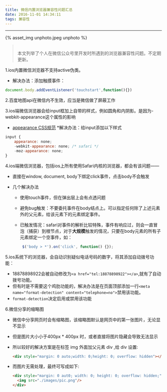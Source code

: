 ```yaml
---
title: 微信内置浏览器兼容性问题汇总
date: 2016-11-01 14:34:11
tags: 兼容性
---
```


<hr>

{% asset_img unphoto.jpeg unphoto %}

<blockquote><br>本文列举了个人在微信公众号里开发时所遇到的浏览器兼容性问题。不定期更新。

</blockquote>

<!--more-->

1.ios内置微信浏览器不支持active伪类。

- 解决办法：添加触摸事件：

```javascript
document.body.addEventListener('touchstart',function(){})
```

2.百度地图api在微信内不生效，应当是微信做了屏蔽工作

3.ios端微信浏览器会给input框加上自带的样式，例如圆角和内阴影。是因为-webkit-appearance这个属性的影响

- [appearance CSS规范](http://www.w3school.com.cn/cssref/pr_appearance.asp)
  *解决办法：给input添加以下样式

```javascript
input {
    appearance: none;
	-webkit-appearance: none; /* safari */
    -moz-appearance: none;
}
```

4.ios端微信浏览器，包括ios上所有使用Safari内核的浏览器，都会有该问题——

- 直接在window, document, body下绑定click事件，点击body不会触发

- 几个解决办法

  - 使用touch事件，但在弹出层上会有点透问题

  - 避免bug触发：不要委托事件在body结点上。可以指定任何除了上述元素外的父元素，给该元素下的元素绑定事件。

  - 已触发情况：safari对事件的解析比较特殊，事件有响应过，则会一直冒泡（捕获）到根节点，对于**大规模**触发的情况，只要在body元素的所有子元素绑定一个空事件，如：

    ```javascript
     $('body > *').on('click', function() {});
    ```

5.ios系统下的浏览器，会自动识别疑似电话号码的数字，将其添加自动拨号功能：

- 18878898922会被自动修改为`<a href="tel:18878898922"></a>`,就有了自动拨号功能。
- 但有时是不需要这个鸡肋功能的，解决办法是在页面顶部添加一行`<meta name="format-detection" content="telephone=no">`禁用该功能。
- `format-detection`决定启用或禁用该功能

6.微信分享的缩略图

* 微信中分享网页时会有缩略图，该缩略图默认是网页中的第一张图片，无论显不显示

* 但是图片大小小于400px * 400px 时，或者直接将图片隐藏会导致无法显示

* 所以较好的解决方案是在标签 img 外面加父元素 div ,给 div 设置:

  ```html
  <div style="margin: 0 auto;width: 0;height: 0; overflow: hidden"></div>
  ```

* 而图片无需处理，最终可写成如下:

  ```html
  <div style="margin: 0 aut0; width: 0; height: 0; overflow: hidden;">
    <img src="./images/pic.png"/>
  </div>
  ```